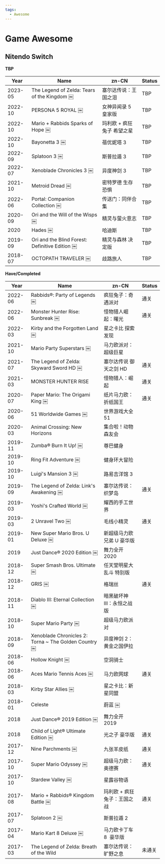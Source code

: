 ```yaml
---
tags:
  - Awesome
---
```


# Game Awesome

## Nitendo Switch

**TBP**

| Year    | Name                                           | zn-CN                      | Status |
| ------- | ---------------------------------------------- | -------------------------- | ------ |
| 2023-05 | The Legend of Zelda: Tears of the Kingdom ￼    | 塞尔达传说：王国之泪       | TBP    |
| 2022-10 | PERSONA 5 ROYAL ￼                              | 女神异闻录 5 皇家版        | TBP    |
| 2022-10 | Mario + Rabbids Sparks of Hope ￼               | 玛利欧 + 疯狂兔子 希望之星 | TBP    |
| 2022-10 | Bayonetta 3 ￼                                  | 蓓优妮塔 3                 | TBP    |
| 2022-09 | Splatoon 3 ￼                                   | 斯普拉遁 3                 | TBP    |
| 2022-07 | Xenoblade Chronicles 3 ￼                       | 异度神剑 3                 | TBP    |
| 2021-10 | Metroid Dread ￼                                | 密特罗德 生存恐惧          | TBP    |
| 2022-06 | Portal: Companion Collection ￼                 | 传送门：同伴合集           | TBP    |
| 2020-09 | Ori and the Will of the Wisps ￼                | 精灵与萤火意志             | TBP    |
| 2020    | Hades ￼                                        | 哈迪斯                     | TBP    |
| 2019-09 | Ori and the Blind Forest: Definitive Edition ￼ | 精灵与森林 决定版          | TBP    |
| 2018-07 | OCTOPATH TRAVELER ￼                            | 歧路旅人                   | TBP    |

**Have/Completed**

| Year    | Name                                                 | zn-CN                       | Status |
| ------- | ---------------------------------------------------- | --------------------------- | ------ |
| 2022-06 | Rabbids®: Party of Legends ￼                         | 疯狂兔子：奇遇派对          | 通关   |
| 2022-06 | Monster Hunter Rise: Sunbreak ￼                      | 怪物猎人崛起：曙光          | 通关   |
| 2022-03 | Kirby and the Forgotten Land ￼                       | 星之卡比 探索发现           |
| 2021-10 | Mario Party Superstars ￼                             | 马力欧派对：超级巨星        |
| 2021-07 | The Legend of Zelda: Skyward Sword HD ￼              | 塞尔达传说 御天之剑 HD      | 通关   |
| 2021-03 | MONSTER HUNTER RISE                                  | 怪物猎人：崛起              | 通关   |
| 2020-07 | Paper Mario: The Origami King ￼                      | 纸片马力欧：折纸国王        | 通关   |
| 2020-06 | 51 Worldwide Games ￼                                 | 世界游戏大全 51             |
| 2020-03 | Animal Crossing: New Horizons                        | 集合啦！动物森友会          |
| 2019-11 | Zumba® Burn It Up! ￼                                 | 尊巴健身                    |
| 2019-10 | Ring Fit Adventure ￼                                 | 健身环大冒险                |
| 2019-10 | Luigi's Mansion 3 ￼                                  | 路易吉洋馆 3                |
| 2019-09 | The Legend of Zelda: Link's Awakening ￼              | 塞尔达传说：织梦岛          | 通关   |
| 2019-03 | Yoshi's Crafted World ￼                              | 耀西的手工世界              |
| 2019-03 | 2 Unravel Two ￼                                      | 毛线小精灵                  | 通关   |
| 2019-01 | New Super Mario Bros. U Deluxe ￼                     | 新超级马力欧兄弟 U 豪华版   |
| 2019    | Just Dance® 2020 Edition ￼                           | 舞力全开 2020               |
| 2018-12 | Super Smash Bros. Ultimate ￼                         | 任天堂明星大乱斗 特别版     |
| 2018-12 | GRIS ￼                                               | 格瑞丝                      | 通关   |
| 2018-11 | Diablo III: Eternal Collection ￼                     | 暗黑破坏神 III：永恒之战版  |
| 2018-10 | Super Mario Party ￼                                  | 超级马力欧派对              |
| 2018-09 | Xenoblade Chronicles 2: Torna ~ The Golden Country ￼ | 异度神剑 2：黄金之国伊拉    |
| 2018-06 | Hollow Knight ￼                                      | 空洞骑士                    |
| 2018-06 | Aces Mario Tennis Aces ￼                             | 马力欧网球                  | 通关   |
| 2018-03 | Kirby Star Allies ￼                                  | 星之卡比：新星同盟          |
| 2018-01 | Celeste                                              | 蔚蓝 ￼                      |
| 2018    | Just Dance® 2019 Edition ￼                           | 舞力全开 2019               |
| 2018    | Child of Light® Ultimate Edition ￼                   | 光之子 豪华版               | 通关   |
| 2017-12 | Nine Parchments ￼                                    | 九张羊皮纸                  | 通关   |
| 2017-10 | Super Mario Odyssey ￼                                | 超级马力欧：奥德赛          | 通关   |
| 2017-10 | Stardew Valley ￼                                     | 星露谷物语                  |
| 2017-08 | Mario + Rabbids® Kingdom Battle ￼                    | 玛利欧 + 疯狂兔子：王国之战 | 通关   |
| 2017-07 | Splatoon 2 ￼                                         | 斯普拉遁 2                  |
| 2017-04 | Mario Kart 8 Deluxe ￼                                | 马力欧卡丁车 8  豪华版      |
| 2017-03 | The Legend of Zelda: Breath of the Wild              | 塞尔达传说：旷野之息        | 未通关 |
